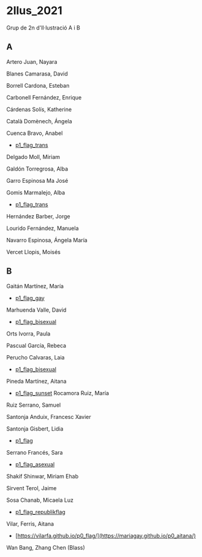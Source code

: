 # 2Ilus_2021
Grup de 2n d'Il·lustració A i B
## A

Artero Juan, Nayara 

Blanes Camarasa, David 

Borrell Cardona, Esteban 

Carbonell Fernández, Enrique 

Cárdenas Solís, Katherine 

Català Domènech, Ángela 

Cuenca Bravo, Anabel 
* [p1_flag_trans](https://cuencaba.github.io/p0_flag/)

Delgado Moll, Miriam 

Galdón Torregrosa, Alba 

Garro Espinosa Ma José 

Gomis Marmalejo, Alba 
* [p1_flag_trans](https://albagomis.github.io/p0_flag/)

Hernández Barber, Jorge 

Lourido Fernández, Manuela 

Navarro Espinosa, Ángela María 

Vercet Llopis, Moisés 

## B

Gaitán Martínez, María 
* [p1_flag_gay](https://mariagay.github.io/p0_sapphicflag/)

Marhuenda Valle, David 
* [p1_flag_bisexual](https://davidmarhuenda.github.io/p0_flag/)

Orts Ivorra, Paula 

Pascual García, Rebeca 

Perucho Calvaras, Laia 
* [p1_flag_bisexual](https://laiaperucho.github.io/p0_flag/)

Pineda Martínez, Aitana 
* [p1_flag_sunset](https://hiikaryu.github.io/sunset-flag/)
Rocamora Ruiz, María 

Ruiz Serrano, Samuel

Santonja Anduix, Francesc Xavier 

Santonja Gisbert, Lidia 
* [p1_flag](https://lidia1994.github.io/p0_flag/)

Serrano Francés, Sara 
* [p1_flag_asexual](https://akaablue.github.io/p0_/)

Shakif Shinwar, Miriam Ehab 

Sirvent Terol, Jaime 

Sosa Chanab, Micaela Luz 
* [p1_flag_republikflag](https://m2293.github.io/p0_republikflag/)

Vilar, Ferris, Aitana 
* [https://vilarfa.github.io/p0_flag/](https://mariagay.github.io/p0_aitana/)

Wan Bang, Zhang Chen (Blass) 
